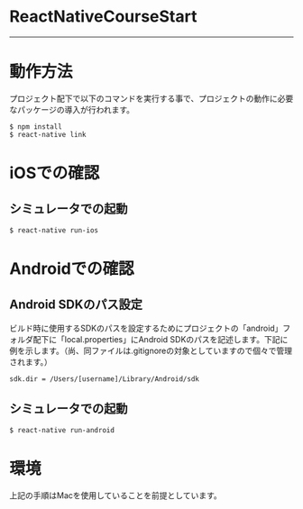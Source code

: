 # ReactNativeCourseStart
---
# 動作方法
プロジェクト配下で以下のコマンドを実行する事で、プロジェクトの動作に必要なパッケージの導入が行われます。
```
$ npm install
$ react-native link
```

# iOSでの確認
## シミュレータでの起動
```
$ react-native run-ios
```

# Androidでの確認
## Android SDKのパス設定
ビルド時に使用するSDKのパスを設定するためにプロジェクトの「android」フォルダ配下に「local.properties」にAndroid SDKのパスを記述します。下記に例を示します。（尚、同ファイルは.gitignoreの対象としていますので個々で管理されます。）

```
sdk.dir = /Users/[username]/Library/Android/sdk
```

## シミュレータでの起動
```
$ react-native run-android
```

# 環境
上記の手順はMacを使用していることを前提としています。
